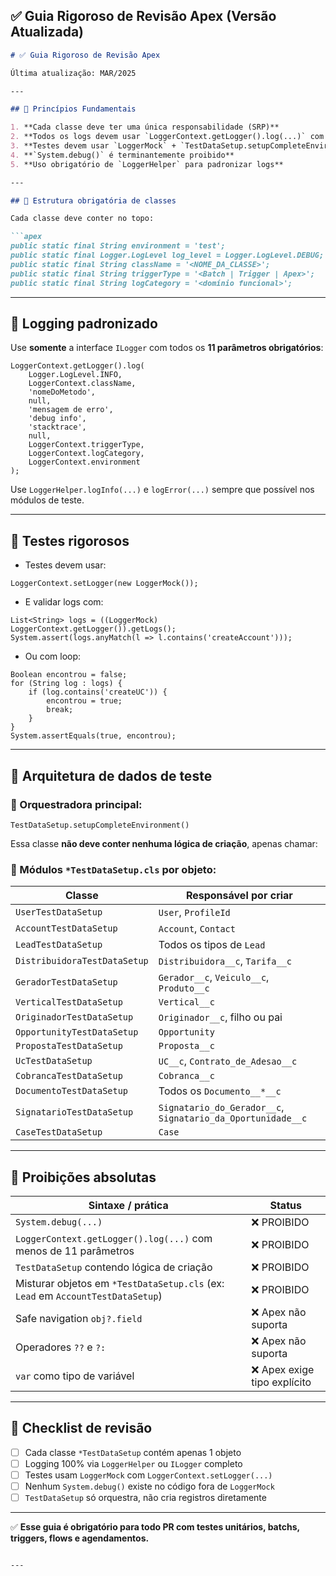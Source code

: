 ## ✅ Guia Rigoroso de Revisão Apex (Versão Atualizada)

```markdown
# ✅ Guia Rigoroso de Revisão Apex

Última atualização: MAR/2025

---

## 📌 Princípios Fundamentais

1. **Cada classe deve ter uma única responsabilidade (SRP)**
2. **Todos os logs devem usar `LoggerContext.getLogger().log(...)` com 11 parâmetros**
3. **Testes devem usar `LoggerMock` + `TestDataSetup.setupCompleteEnvironment()`**
4. **`System.debug()` é terminantemente proibido**
5. **Uso obrigatório de `LoggerHelper` para padronizar logs**

---

## 🧱 Estrutura obrigatória de classes

Cada classe deve conter no topo:

```apex
public static final String environment = 'test';
public static final Logger.LogLevel log_level = Logger.LogLevel.DEBUG;
public static final String className = '<NOME_DA_CLASSE>';
public static final String triggerType = '<Batch | Trigger | Apex>';
public static final String logCategory = '<domínio funcional>';
```

---

## 📝 Logging padronizado

Use **somente** a interface `ILogger` com todos os **11 parâmetros obrigatórios**:

```apex
LoggerContext.getLogger().log(
    Logger.LogLevel.INFO,
    LoggerContext.className,
    'nomeDoMetodo',
    null,
    'mensagem de erro',
    'debug info',
    'stacktrace',
    null,
    LoggerContext.triggerType,
    LoggerContext.logCategory,
    LoggerContext.environment
);
```

Use `LoggerHelper.logInfo(...)` e `logError(...)` sempre que possível nos módulos de teste.

---

## 🧪 Testes rigorosos

- Testes devem usar:

```apex
LoggerContext.setLogger(new LoggerMock());
```

- E validar logs com:

```apex
List<String> logs = ((LoggerMock) LoggerContext.getLogger()).getLogs();
System.assert(logs.anyMatch(l => l.contains('createAccount')));
```

- Ou com loop:

```apex
Boolean encontrou = false;
for (String log : logs) {
    if (log.contains('createUC')) {
        encontrou = true;
        break;
    }
}
System.assertEquals(true, encontrou);
```

---

## 🧱 Arquitetura de dados de teste

### 🔹 Orquestradora principal:
```apex
TestDataSetup.setupCompleteEnvironment()
```

Essa classe **não deve conter nenhuma lógica de criação**, apenas chamar:

### 🔸 Módulos `*TestDataSetup.cls` por objeto:

| Classe                        | Responsável por criar           |
|------------------------------|---------------------------------|
| `UserTestDataSetup`          | `User`, `ProfileId`             |
| `AccountTestDataSetup`       | `Account`, `Contact`            |
| `LeadTestDataSetup`          | Todos os tipos de `Lead`        |
| `DistribuidoraTestDataSetup` | `Distribuidora__c`, `Tarifa__c` |
| `GeradorTestDataSetup`       | `Gerador__c`, `Veiculo__c`, `Produto__c` |
| `VerticalTestDataSetup`      | `Vertical__c`                   |
| `OriginadorTestDataSetup`    | `Originador__c`, filho ou pai   |
| `OpportunityTestDataSetup`   | `Opportunity`                   |
| `PropostaTestDataSetup`      | `Proposta__c`                   |
| `UcTestDataSetup`            | `UC__c`, `Contrato_de_Adesao__c`|
| `CobrancaTestDataSetup`      | `Cobranca__c`                   |
| `DocumentoTestDataSetup`     | Todos os `Documento__*__c`      |
| `SignatarioTestDataSetup`    | `Signatario_do_Gerador__c`, `Signatario_da_Oportunidade__c` |
| `CaseTestDataSetup`          | `Case`                          |

---

## 🚫 Proibições absolutas

| Sintaxe / prática                 | Status      |
|----------------------------------|-------------|
| `System.debug(...)`              | ❌ PROIBIDO |
| `LoggerContext.getLogger().log(...)` com menos de 11 parâmetros | ❌ PROIBIDO |
| `TestDataSetup` contendo lógica de criação | ❌ PROIBIDO |
| Misturar objetos em `*TestDataSetup.cls` (ex: `Lead` em `AccountTestDataSetup`) | ❌ PROIBIDO |
| Safe navigation `obj?.field`     | ❌ Apex não suporta |
| Operadores `??` e `?:`           | ❌ Apex não suporta |
| `var` como tipo de variável      | ❌ Apex exige tipo explícito |

---

## 🧾 Checklist de revisão

- [ ] Cada classe `*TestDataSetup` contém apenas 1 objeto
- [ ] Logging 100% via `LoggerHelper` ou `ILogger` completo
- [ ] Testes usam `LoggerMock` com `LoggerContext.setLogger(...)`
- [ ] Nenhum `System.debug()` existe no código fora de `LoggerMock`
- [ ] `TestDataSetup` só orquestra, não cria registros diretamente

---

✅ **Esse guia é obrigatório para todo PR com testes unitários, batchs, triggers, flows e agendamentos.**
```

---
